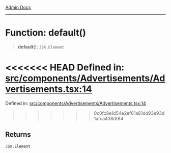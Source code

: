 [Admin Docs](/)

***

# Function: default()

> **default**(): `JSX.Element`

<<<<<<< HEAD
Defined in: [src/components/Advertisements/Advertisements.tsx:14](https://github.com/abhassen44/talawa-admin/blob/285f7384c3d26b5028a286d84f89b85120d130a2/src/components/Advertisements/Advertisements.tsx#L14)
=======
Defined in: [src/components/Advertisements/Advertisements.tsx:14](https://github.com/PalisadoesFoundation/talawa-admin/blob/main/src/components/Advertisements/Advertisements.tsx#L14)
>>>>>>> 0c0fc8e1d54e2ef61a81dd93e93d1afca438df84

## Returns

`JSX.Element`

